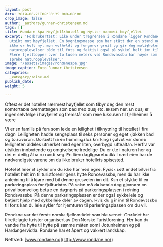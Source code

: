 ```yaml
---
layout: post
date: 2019-06-21T08:03:25.000+00:00
crop_image: false
author: _authors/gunnar-christensen.md
tags: []
title: Rondane Spa Høyfjellshotell og Hytter nærmest høyfjellet
excerpt: 'Forbrukertest: Like under tregrensen i Rondane ligger Rondane Spa med vakker
  utsikt mot høyfjellet. En bygningsmasse som har stått der en stund og som derfor
  ikke er helt ny, men velholdt og fungerer greit og gir deg muligheter for flotte
  naturopplevelser både til fots og faktisk også på sykkel helt inn til Rondevassbu.
  Flere fjelltopper over to tusen meters ved Rondevassbu har høyde som innbyr til
  spreke naturopplevelser.'
image: "/assets/images/rondanespa.jpg"
image_caption: Foto Gunnar Christensen
categories:
- _category/reise.md
publish_date: 
weight: 5

---
```

Oftest er det hotellet nærmest høyfjellet som tilbyr deg den mest komfortable overnattingen som bad med dusj etc. liksom her. En dusj er ingen selvfølge i høyfjellet og fremstår som rene luksusen til fjellheimen å være.

Vi er en familie på fem som leide en leilighet i tilknytning til hotellet i fire døgn. Leiligheten hadde sengeplass til seks personer og eget kjøkken bad og to soverom. Bortsett fra en hemningsløs knirking i gulvet var denne leiligheten aldeles utmerket med egen liten, overbygd luftealtan. Herfra var utsikten innbydende og omgivelsene fredelige. Du er ute i naturen her og det er deilig å ha ro rundt seg. En liten dagligvarebutikk i nærheten har de nødvendigste varene om du ikke bruker hotellets spisested.

Hotellet leier ut sykler om du ikke har med egne. Fysisk sett er det bilvei fra hotellet helt inn til turistforeningens hytte Rondevassbu, men du har ikke anledning til å kjøre med bil denne grusveien inn dit. Kun et stykke til en parkeringsplass for fjellturister. På veien må du betale deg gjennom en privat bomvei og betale en døgnpris på parkeringsplassen i retning Rondevassbu. På denne parkeringsplassen er der også sykkelleie og betjent hjelp med sykkelleie deler av dagen. Hvis du går inn til Rondevassbu til forts kan du leie sykler for hjemturen til parkeringsplassen om du vil.

Rondane var det første norske fjellområdet som ble vernet. Området har tilrettelagte turister organisert av Den Norske Turistforening. Her kan du vandre fra hytte til hytte på samme måten som i Jotunheimen og på Hardangervidda. Rondane har et åpent og vakkert landskap.

Nettsted: [www.rondane.no](http://www.rondane.no/)
